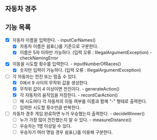 ## 자동차 경주

## 기능 목록

- [x] 자동차 이름을 입력한다. - inputCarNames()
  - [x] 자동차 이름은 쉼표(,)를 기준으로 구분한다.
  - [x] 이름은 5자 이하만 가능하다. (입력 오류 : IllegalArgumentException) - checkNamingError

- [x] 이동을 시도할 횟수를 입력한다. - inputNumberOfRaces()
  - [x] 숫자만 입력이 가능하다. (입력 오류 : IllegalArgumentException)

- [ ] 각 자동차는 전진 또는 멈출 수 있다.
  - [x] 0에서 9 사이의 무작위 값을 생성한다.
  - [x] 무작위 값이 4 이상이면 전진이다. - generateAction()
  - [x] 각 자동차의 움직임을 저장한다. - recordCarAction()
  - [ ] 매 시도마다 각 자동차의 이동 여부를 이름과 함께 "-" 형태로 출력한다.
  - [ ] 입력한 시도할 횟수만큼 반복한다.

- [ ] 자동차 경주 게임 완료하면 누가 우승했는지 출력한다. - decideWinner()
  - [ ] 누가 가장 많이 전진했는지 알 수 있다. - measureDistance()
  - [ ] 우승자는 1명 이상일 수 있다.
  - [ ] 우승자가 여러 명일 경우 쉼표(,)를 이용해 구분한다.